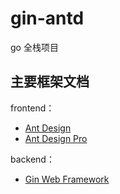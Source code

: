 # gin-antd
go 全栈项目


## 主要框架文档

frontend：
- [ Ant Design](https://ant.design/index-cn)
- [ Ant Design Pro ](https://pro.ant.design/zh-CN/)

backend：
- [ Gin Web Framework ](https://github.com/gin-gonic/gin)
